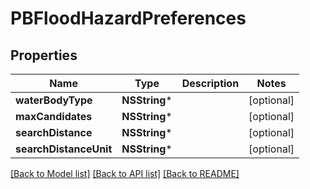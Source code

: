 # PBFloodHazardPreferences

## Properties
Name | Type | Description | Notes
------------ | ------------- | ------------- | -------------
**waterBodyType** | **NSString*** |  | [optional] 
**maxCandidates** | **NSString*** |  | [optional] 
**searchDistance** | **NSString*** |  | [optional] 
**searchDistanceUnit** | **NSString*** |  | [optional] 

[[Back to Model list]](../README.md#documentation-for-models) [[Back to API list]](../README.md#documentation-for-api-endpoints) [[Back to README]](../README.md)


